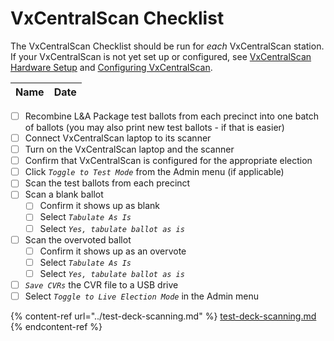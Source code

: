 # VxCentralScan Checklist

The VxCentralScan Checklist should be run for _each_ VxCentralScan station. If your VxCentralScan is not yet set up or configured, see [VxCentralScan Hardware Setup](../../central-system-setup/vxcentralscan-hardware-setup.md) and [Configuring VxCentralScan](../../central-system-setup/configure-ballot-scanner.md).

| Name | Date |
| ---- | ---- |

* [ ] Recombine L\&A Package test ballots from each precinct into one batch of ballots (you may also print new test ballots - if that is easier)
* [ ] Connect VxCentralScan laptop to its scanner
* [ ] Turn on the VxCentralScan laptop and the scanner
* [ ] Confirm that VxCentralScan is configured for the appropriate election
* [ ] Click _`Toggle to Test Mode`_ from the Admin menu (if applicable)
* [ ] Scan the test ballots from each precinct
* [ ] Scan a blank ballot
  * [ ] Confirm it shows up as blank
  * [ ] Select _`Tabulate As Is`_
  * [ ] Select _`Yes, tabulate ballot as is`_
* [ ] Scan the overvoted ballot
  * [ ] Confirm it shows up as an overvote
  * [ ] Select _`Tabulate As Is`_
  * [ ] Select _`Yes, tabulate ballot as is`_
* [ ] _`Save CVRs`_ the CVR file to a USB drive
* [ ] Select _`Toggle to Live Election Mode`_ in the Admin menu

{% content-ref url="../test-deck-scanning.md" %}
[test-deck-scanning.md](../test-deck-scanning.md)
{% endcontent-ref %}

